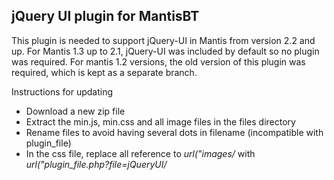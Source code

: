 jQuery UI plugin for MantisBT
-----------------------------

This plugin is needed to support jQuery-UI in Mantis from version 2.2 and up.
For Mantis 1.3 up to 2.1, jQuery-UI was included by default so no plugin was required.
For mantis 1.2 versions, the old version of this plugin was required, which is kept as a separate branch.

Instructions for updating

- Download a new zip file
- Extract the min.js, min.css and all image files in the files directory
- Rename files to avoid having several dots in filename (incompatible with plugin_file)
- In the css file, replace all reference to _url("images/_ with _url("plugin_file.php?file=jQueryUI/_
